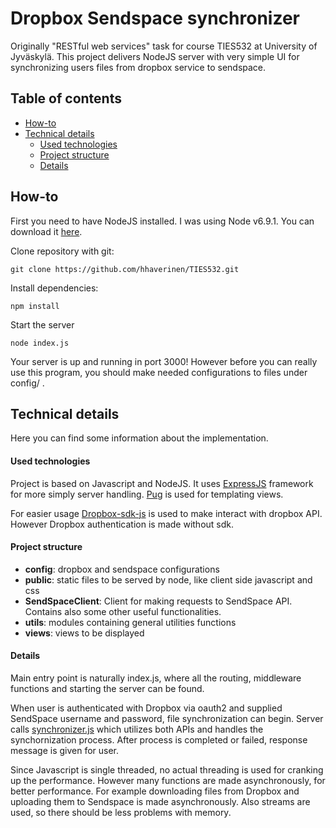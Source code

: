 # Dropbox Sendspace synchronizer

Originally "RESTful web services" task for course TIES532 at University of Jyväskylä. This project delivers NodeJS server with very simple UI for synchronizing users files from dropbox service to sendspace.

Table of contents
---
* [How-to](#howto)
* [Technical details](#tech-details)
    * [Used technologies](#technologies)
    * [Project structure](#structure)
    * [Details](#sub-details)
    
How-to<a name="howto"></a>
---
First you need to have NodeJS installed. I was using Node v6.9.1. You can download it [here](https://nodejs.org/en/).

Clone repository with git:
```
git clone https://github.com/hhaverinen/TIES532.git
```
Install dependencies:
```
npm install
```
Start the server
```
node index.js
```
Your server is up and running in port 3000! However before you can really use this program, you should make needed
 configurations to files under config/ .

Technical details<a name="tech-details"></a>
---
Here you can find some information about the implementation.

#### Used technologies<a name="technologies"></a>
Project is based on Javascript and NodeJS. It uses [ExpressJS](http://expressjs.com/) framework for more simply server
handling. [Pug](https://pugjs.org) is used for templating views.

For easier usage [Dropbox-sdk-js](https://github.com/dropbox/dropbox-sdk-js) is used to make interact with dropbox API.
However Dropbox authentication is made without sdk.

#### Project structure<a name="structure"></a>
- **config**: dropbox and sendspace configurations
- **public**: static files to be served by node, like client side javascript and css
- **SendSpaceClient**: Client for making requests to SendSpace API. Contains also some other useful functionalities.
- **utils**: modules containing general utilities functions
- **views**: views to be displayed

#### Details<a name="sub-details"></a>
Main entry point is naturally index.js, where all the routing, middleware functions and starting the server can be found.

When user is authenticated with Dropbox via oauth2 and supplied SendSpace username and password, file synchronization
can begin. Server calls [synchronizer.js](./synchronizer.js) which utilizes both APIs and handles the synchornization process.
After process is completed or failed, response message is given for user.

Since Javascript is single threaded, no actual threading is used for cranking up the performance. However many functions
are made asynchronously, for better performance. For example downloading files from Dropbox and uploading them to Sendspace
is made asynchronously. Also streams are used, so there should be less problems with memory.
